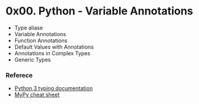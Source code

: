 # 0x00. Python - Variable Annotations

- Type aliase 
- Variable Annotations
- Function Annotations
- Default Values with Annotations
- Annotations in Complex Types
- Generic Types

### Referece
- [Python 3 typing documentation](https://docs.python.org/3/library/typing.html)
- [MyPy cheat sheet](https://mypy.readthedocs.io/en/latest/cheat_sheet_py3.html)
